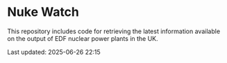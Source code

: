 # Nuke Watch

This repository includes code for retrieving the latest information available on the output of EDF nuclear power plants in the UK.

Last updated: 2025-06-26 22:15